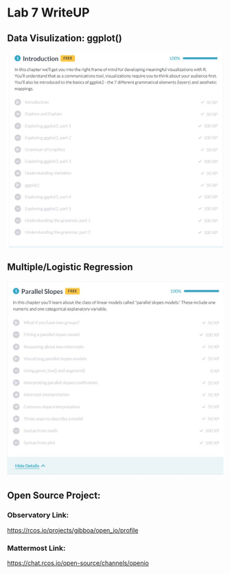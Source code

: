 # Lab 7 WriteUP

## Data Visulization: ggplot()
![lab7_ggplot](lab7_ggplot.jpg)

## Multiple/Logistic Regression
![lab7_Multiple_Logistic](lab7_Multiple_Logistic.jpg)

## Open Source Project:

### Observatory Link:
https://rcos.io/projects/gibboa/open_io/profile

### Mattermost Link:
https://chat.rcos.io/open-source/channels/openio
